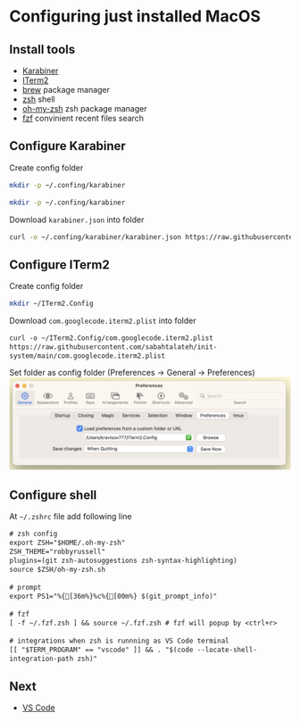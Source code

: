 # Configuring just installed MacOS

## Install tools
- [Karabiner](https://karabiner-elements.pqrs.org)
- [ITerm2](https://iterm2.com)
- [brew](https://brew.sh) package manager
- [zsh](https://github.com/ohmyzsh/ohmyzsh/wiki/Installing-ZSH#macos) shell
- [oh-my-zsh](https://ohmyz.sh/#install) zsh package manager
- [fzf](https://github.com/junegunn/fzf#using-git) convinient recent files search

## Configure Karabiner
Create config folder
```bash
mkdir -p ~/.confing/karabiner
```

```bash
mkdir -p ~/.confing/karabiner
```

Download `karabiner.json` into folder
```bash
curl -o ~/.confing/karabiner/karabiner.json https://raw.githubusercontent.com/sabahtalateh/init-system/main/karabiner.json
```

## Configure ITerm2
Create config folder
```bash
mkdir ~/ITerm2.Config
```

Download `com.googlecode.iterm2.plist` into folder
```
curl -o ~/ITerm2.Config/com.googlecode.iterm2.plist https://raw.githubusercontent.com/sabahtalateh/init-system/main/com.googlecode.iterm2.plist
```

Set folder as config folder (Preferences -> General -> Preferences)
![Alt text](image.png)

## Configure shell
At `~/.zshrc` file add following line

```
# zsh config
export ZSH="$HOME/.oh-my-zsh"
ZSH_THEME="robbyrussell"
plugins=(git zsh-autosuggestions zsh-syntax-highlighting) 
source $ZSH/oh-my-zsh.sh

# prompt
export PS1="%{[36m%}%c%{[00m%} $(git_prompt_info)"

# fzf
[ -f ~/.fzf.zsh ] && source ~/.fzf.zsh # fzf will popup by <ctrl+r>

# integrations when zsh is runnning as VS Code terminal
[[ "$TERM_PROGRAM" == "vscode" ]] && . "$(code --locate-shell-integration-path zsh)"
```

## Next
- [VS Code](https://github.com/sabahtalateh/vscode-settings)
